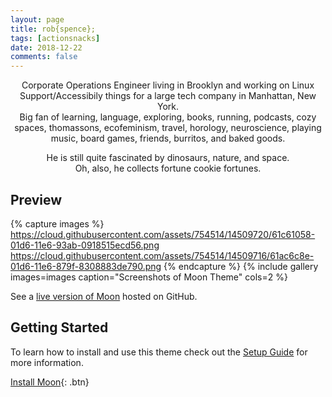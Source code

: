 ```yaml
---
layout: page
title: rob{spence};
tags: [actionsnacks]
date: 2018-12-22
comments: false
---
```

    
<center><p>Corporate Operations Engineer living in Brooklyn and working on Linux Support/Accessibily things for a large tech company in Manhattan, New York. 
<br>Big fan of learning, language, exploring, books, running, podcasts, cozy spaces, thomassons, ecofeminism, travel, horology, neuroscience, playing music, board games, friends, burritos, and baked goods.</p>

<p>He is still quite fascinated by dinosaurs, nature, and space.
<br>Oh, also, he collects fortune cookie fortunes.</p></center>

## Preview

{% capture images %}
    https://cloud.githubusercontent.com/assets/754514/14509720/61c61058-01d6-11e6-93ab-0918515ecd56.png
    https://cloud.githubusercontent.com/assets/754514/14509716/61ac6c8e-01d6-11e6-879f-8308883de790.png
{% endcapture %}
{% include gallery images=images caption="Screenshots of Moon Theme" cols=2 %}

See a [live version of Moon](http://taylantatli.github.io/Moon) hosted on GitHub.

## Getting Started

To learn how to install and use this theme check out the [Setup Guide](http://taylantatli.me/Moon/moon-theme/) for more information.
      
[Install Moon](https://github.com/TaylanTatli/Moon){: .btn}
